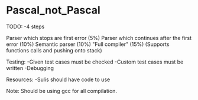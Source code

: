 # Pascal_not_Pascal

TODO:
-4 steps

Parser which stops are first error (5%)
Parser which continues after the first error (10%)
Semantic parser (10%)
"Full compiler" (15%) (Supports functions calls and pushing onto stack)

Testing:
-Given test cases must be checked
-Custom test cases must be written
-Debugging 

Resources:
-Sulis should have code to use

Note:
Should be using gcc for all compilation.

